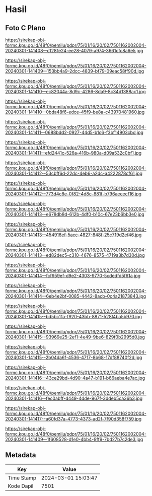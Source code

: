 # Hasil

## Foto C Plano

https://sirekap-obj-formc.kpu.go.id/48f0/pemilu/pdpr/75/01/16/20/02/7501162002004-20240301-141408--c1281e24-ee28-4079-a974-3661cfc8a6e5.jpg

https://sirekap-obj-formc.kpu.go.id/48f0/pemilu/pdpr/75/01/16/20/02/7501162002004-20240301-141409--153bb4a9-2dcc-4839-bf79-09eac58ff90d.jpg

https://sirekap-obj-formc.kpu.go.id/48f0/pemilu/pdpr/75/01/16/20/02/7501162002004-20240301-141410--ec82044a-8d9c-4286-8da9-8c34d1388ac1.jpg

https://sirekap-obj-formc.kpu.go.id/48f0/pemilu/pdpr/75/01/16/20/02/7501162002004-20240301-141410--0bda48f6-edce-45f9-be8a-c43970481960.jpg

https://sirekap-obj-formc.kpu.go.id/48f0/pemilu/pdpr/75/01/16/20/02/7501162002004-20240301-141411--0688bdd2-0927-44d5-b1c6-f3bf14903cbd.jpg

https://sirekap-obj-formc.kpu.go.id/48f0/pemilu/pdpr/75/01/16/20/02/7501162002004-20240301-141411--efd2441c-526a-416b-980a-d09a532c0bf1.jpg

https://sirekap-obj-formc.kpu.go.id/48f0/pemilu/pdpr/75/01/16/20/02/7501162002004-20240301-141412--53cbff6d-22dc-4eb6-a2dc-a4222878cf61.jpg

https://sirekap-obj-formc.kpu.go.id/48f0/pemilu/pdpr/75/01/16/20/02/7501162002004-20240301-141412--773d4c8e-0f82-4d8c-881f-b796aeeecf16.jpg

https://sirekap-obj-formc.kpu.go.id/48f0/pemilu/pdpr/75/01/16/20/02/7501162002004-20240301-141413--e678db8d-612b-4df0-b10c-67e23b6bb3e0.jpg

https://sirekap-obj-formc.kpu.go.id/48f0/pemilu/pdpr/75/01/16/20/02/7501162002004-20240301-141413--454916ef-5acc-4827-848f-25c719d2ef46.jpg

https://sirekap-obj-formc.kpu.go.id/48f0/pemilu/pdpr/75/01/16/20/02/7501162002004-20240301-141413--ed82dec5-c310-4676-8575-4719a3b7d30d.jpg

https://sirekap-obj-formc.kpu.go.id/48f0/pemilu/pdpr/75/01/16/20/02/7501162002004-20240301-141414--fcf959ef-d9e2-4303-9770-5cdedfd5f61a.jpg

https://sirekap-obj-formc.kpu.go.id/48f0/pemilu/pdpr/75/01/16/20/02/7501162002004-20240301-141414--6eb4e2bf-0085-4442-8acb-0c4a21873843.jpg

https://sirekap-obj-formc.kpu.go.id/48f0/pemilu/pdpr/75/01/16/20/02/7501162002004-20240301-141415--bd5bc11a-f920-43bb-8871-528f4ba5b970.jpg

https://sirekap-obj-formc.kpu.go.id/48f0/pemilu/pdpr/75/01/16/20/02/7501162002004-20240301-141415--93969e25-2ef1-4e49-9be6-829f0b2995d0.jpg

https://sirekap-obj-formc.kpu.go.id/48f0/pemilu/pdpr/75/01/16/20/02/7501162002004-20240301-141415--2b04da6f-4536-4717-8b68-17df88740f2d.jpg

https://sirekap-obj-formc.kpu.go.id/48f0/pemilu/pdpr/75/01/16/20/02/7501162002004-20240301-141416--43ce29bd-4d90-4a47-b191-b66aeba4e7ac.jpg

https://sirekap-obj-formc.kpu.go.id/48f0/pemilu/pdpr/75/01/16/20/02/7501162002004-20240301-141416--fec0abff-d449-4dde-967f-3ddeb5ca36b3.jpg

https://sirekap-obj-formc.kpu.go.id/48f0/pemilu/pdpr/75/01/16/20/02/7501162002004-20240301-141417--a60fd37a-4773-4373-ad2f-7f90d358f759.jpg

https://sirekap-obj-formc.kpu.go.id/48f0/pemilu/pdpr/75/01/16/20/02/7501162002004-20240301-141409--1f608528-d1e0-4bb4-9ff9-7bd27b7c2de3.jpg


## Metadata

| Key        | Value               |
| ---------- | ------------------- |
| Time Stamp | 2024-03-01 15:03:47 |
| Kode Dapil | 7501                |



